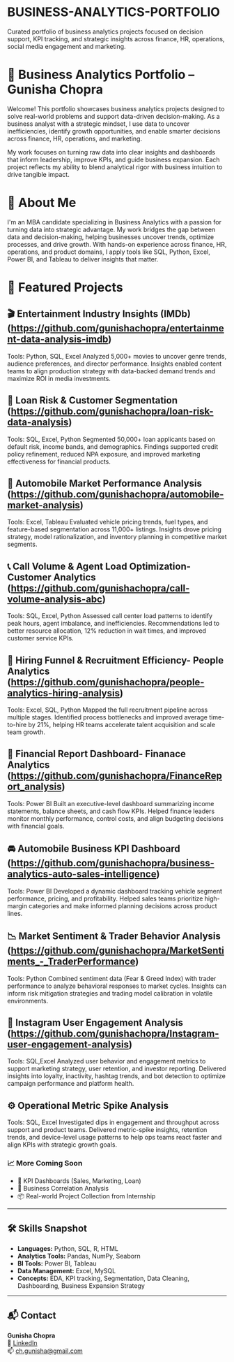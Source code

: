# BUSINESS-ANALYTICS-PORTFOLIO
Curated portfolio of business analytics projects focused on decision support, KPI tracking, and strategic insights across finance, HR, operations, social media engagement and marketing.

# 🧠 Business Analytics Portfolio – Gunisha Chopra

Welcome! This portfolio showcases business analytics projects designed to solve real-world problems and support data-driven decision-making. As a business analyst with a strategic mindset, I use data to uncover inefficiencies, identify growth opportunities, and enable smarter decisions across finance, HR, operations, and marketing.

My work focuses on turning raw data into clear insights and dashboards that inform leadership, improve KPIs, and guide business expansion. Each project reflects my ability to blend analytical rigor with business intuition to drive tangible impact.

# 👤 About Me
I'm an MBA candidate specializing in Business Analytics with a passion for turning data into strategic advantage. My work bridges the gap between data and decision-making, helping businesses uncover trends, optimize processes, and drive growth. With hands-on experience across finance, HR, operations, and product domains, I apply tools like SQL, Python, Excel, Power BI, and Tableau to deliver insights that matter.

# 🔗 Featured Projects
## 🎬 Entertainment Industry Insights (IMDb) (https://github.com/gunishachopra/entertainment-data-analysis-imdb)
Tools: Python, SQL, Excel
Analyzed 5,000+ movies to uncover genre trends, audience preferences, and director performance. Insights enabled content teams to align production strategy with data-backed demand trends and maximize ROI in media investments.

## 🏦 Loan Risk & Customer Segmentation (https://github.com/gunishachopra/loan-risk-data-analysis)
Tools: SQL, Excel, Python
Segmented 50,000+ loan applicants based on default risk, income bands, and demographics. Findings supported credit policy refinement, reduced NPA exposure, and improved marketing effectiveness for financial products.

## 🚗 Automobile Market Performance Analysis (https://github.com/gunishachopra/automobile-market-analysis)
Tools: Excel, Tableau
Evaluated vehicle pricing trends, fuel types, and feature-based segmentation across 11,000+ listings. Insights drove pricing strategy, model rationalization, and inventory planning in competitive market segments.

## 📞 Call Volume & Agent Load Optimization- Customer Analytics (https://github.com/gunishachopra/call-volume-analysis-abc)
Tools: SQL, Excel, Python
Assessed call center load patterns to identify peak hours, agent imbalance, and inefficiencies. Recommendations led to better resource allocation, 12% reduction in wait times, and improved customer service KPIs.

## 👥 Hiring Funnel & Recruitment Efficiency- People Analytics (https://github.com/gunishachopra/people-analytics-hiring-analysis)
Tools: Excel, SQL, Python
Mapped the full recruitment pipeline across multiple stages. Identified process bottlenecks and improved average time-to-hire by 21%, helping HR teams accelerate talent acquisition and scale team growth.

## 💼 Financial Report Dashboard- Finanace Analytics (https://github.com/gunishachopra/FinanceReport_analysis)
Tools: Power BI
Built an executive-level dashboard summarizing income statements, balance sheets, and cash flow KPIs. Helped finance leaders monitor monthly performance, control costs, and align budgeting decisions with financial goals.

## 🚘 Automobile Business KPI Dashboard (https://github.com/gunishachopra/business-analytics-auto-sales-intelligence)
Tools: Power BI
Developed a dynamic dashboard tracking vehicle segment performance, pricing, and profitability. Helped sales teams prioritize high-margin categories and make informed planning decisions across product lines.

## 📉 Market Sentiment & Trader Behavior Analysis (https://github.com/gunishachopra/MarketSentiments_-_TraderPerformance)
Tools: Python
Combined sentiment data (Fear & Greed Index) with trader performance to analyze behavioral responses to market cycles. Insights can inform risk mitigation strategies and trading model calibration in volatile environments.

## 📱 Instagram User Engagement Analysis (https://github.com/gunishachopra/Instagram-user-engagement-analysis)
Tools: SQL,Excel
Analyzed user behavior and engagement metrics to support marketing strategy, user retention, and investor reporting. Delivered insights into loyalty, inactivity, hashtag trends, and bot detection to optimize campaign performance and platform health.

## ⚙️ Operational Metric Spike Analysis
Tools: SQL, Excel
Investigated dips in engagement and throughput across support and product teams. Delivered metric-spike insights, retention trends, and device-level usage patterns to help ops teams react faster and align KPIs with strategic growth goals.



### 📈 More Coming Soon
- 🔧 KPI Dashboards (Sales, Marketing, Loan)  
- 🧪 Business Correlation Analysis  
- 📦 Real-world Project Collection from Internship

---

## 🛠️ Skills Snapshot

- **Languages:** Python, SQL, R, HTML  
- **Analytics Tools:** Pandas, NumPy, Seaborn  
- **BI Tools:** Power BI, Tableau  
- **Data Management:** Excel, MySQL  
- **Concepts:** EDA, KPI tracking, Segmentation, Data Cleaning, Dashboarding, Business Expansion Strategy

---

## 📬 Contact

**Gunisha Chopra**  
🔗 [LinkedIn](https://www.linkedin.com/in/gunisha-chopra-b16768262/)  
📫 ch.gunisha@gmail.com
